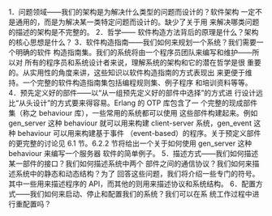 1．问题领域——我们的架构是为解决什么类型的问题而设计的？软件架构 一定不是通用的，而是为解决某一类特定问题而设计的。缺少了关于用 来解决哪类问题的描述的架构是不完整的。
2．哲学—— 软件构造方法背后的原理是什么？架构的核心思想是什么？
3．软件构造指南——我们如何来规划一个系统？我们需要一个明确的软件 构造指南集。我们的系统将由一个程序员团队来编写和维护——所以对 所有的程序员和系统设计者来说，理解系统的架构和它的潜在哲学是很 重要的。从实用性的角度来讲，这些知识以软件构造指南的方式表现出 来更便于维持。一个完整的软件构造指南集包括编程规则集、例子程序 和培训资料等等。
4．预先定义好的部件——以“从一组预先定义好的部件中选择”的方式进 行设计远比“从头设计”的方式要来得容易。Erlang 的 OTP 库包含了一 个完整的现成部件集（称之 behaviour 库），一些常用的系统都可以使用 这些部件构建起来。例如 gen_server 这种 behaviour 就可以用来构建 client-server 系统，gen_event 这种 behaviour 可以用来构建基于事件 （event-based）的程序。关于预定义部件的更完整的讨论见 6.1 节。6.2.2 节将给出一个关于如何使用 gen_server 这种 behaviour 来编写一个服务器 软件的简单例子。
5．描述方式——我们如何描述某一部件的接口？我们如何描述系统中两个 部件之间的通信协议？我们如何来描述系统中的静态和动态结构？为了 回答这些问题，我们将介绍一些专门的符号。其中一些用来描述程序的 API，而其他的则用来描述协议和系统结构。
6．配置方式——我们如何来启动、停止和配置我们的系统？我们可以在系 统工作过程中进行重配置吗？
